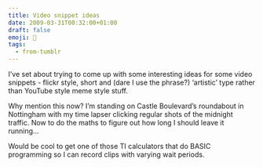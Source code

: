 ```yaml
---
title: Video snippet ideas
date: 2009-03-31T00:32:00+01:00
draft: false
emoji: 🎥
tags:
  - from-tumblr
---
```

I’ve set about trying to come up with some interesting ideas for some video snippets - flickr style, short and (dare I use the phrase?) ‘artistic’ type rather than YouTube style meme style stuff.

Why mention this now? I’m standing on Castle Boulevard’s roundabout in Nottingham with my time lapser clicking regular shots of the midnight traffic. Now to do the maths to figure out how long I should leave it running…

Would be cool to get one of those TI calculators that do BASIC programming so I can record clips with varying wait periods.
